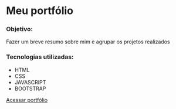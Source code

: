 <h1>Meu portfólio</h1>

<h3>Objetivo:</h3>

<p>Fazer um breve resumo sobre mim e agrupar os projetos realizados</p>

<h3>Tecnologias utilizadas:</h3>

<ul>
    <li>HTML</li>
    <li>CSS</li>
    <li>JAVASCRIPT</li>
    <li>BOOTSTRAP</li>
  </ul>

[Acessar portfólio](https://alanpedrod.github.io/meu-portfolio/)
